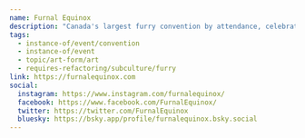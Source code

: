 ```yaml
---
name: Furnal Equinox
description: "Canada's largest furry convention by attendance, celebrating the arts and culture of the furry fandom and animal enthusiasts. Held annually during the Spring Equinox weekend in March in Toronto since 2010, featuring workshops, parties, gaming sessions, charity auctions, and a fursuit parade. As a non-profit event, the convention focuses on sharing and celebrating anthropomorphic arts and culture while fundraising for Ontario-based animal charities."
tags:
  - instance-of/event/convention
  - instance-of/event
  - topic/art-form/art
  - requires-refactoring/subculture/furry
link: https://furnalequinox.com
social:
  instagram: https://www.instagram.com/furnalequinox/
  facebook: https://www.facebook.com/FurnalEquinox/
  twitter: https://twitter.com/FurnalEquinox
  bluesky: https://bsky.app/profile/furnalequinox.bsky.social
---
```

